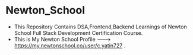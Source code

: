 # Newton_School
- This Repository Contains DSA,Frontend,Backend Learnings of Newton School Full Stack Development Certification Course.
- This is My Newton School Profile  ---> https://my.newtonschool.co/user/c.yatin727 .

